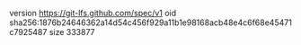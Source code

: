 version https://git-lfs.github.com/spec/v1
oid sha256:1876b24646362a14d54c456f929a11b1e98168acb48e4c6f68e45471c7925487
size 333877
